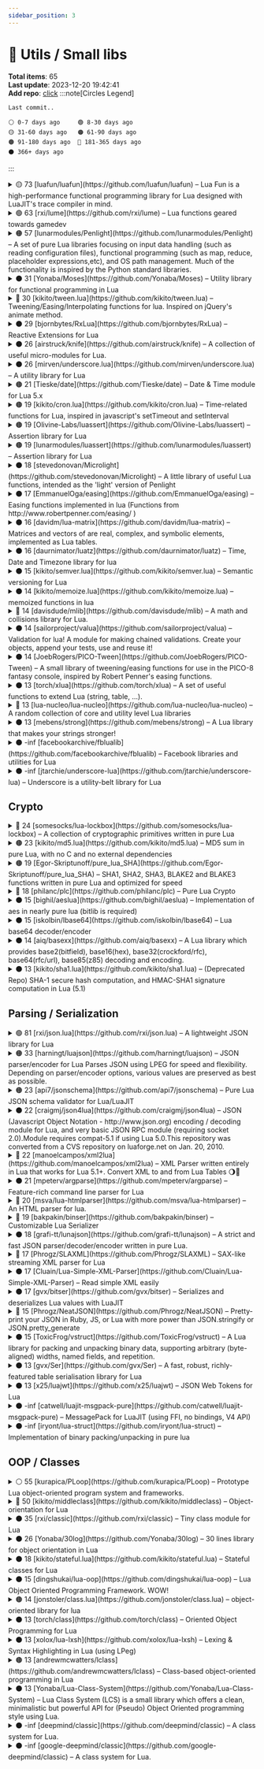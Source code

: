 ```yaml
---
sidebar_position: 3
---
```


# 🔧 Utils / Small libs

**Total items**: 65 \
**Last update**: 2023-12-20 19:42:41 \
**Add repo**: [click](https://github.com/AMD-NICK/awesome-lua/edit/master/README.md)
:::note[Circles Legend]

```
Last commit..

⚪ 0-7 days ago     🟢 8-30 days ago
🟡 31-60 days ago   🟠 61-90 days ago
🟤 91-180 days ago  🔴 181-365 days ago
⚫ 366+ days ago
```

:::

<details>
<summary>🟡 73 [luafun/luafun](https://github.com/luafun/luafun) – Lua Fun is a high-performance functional programming library for Lua designed with LuaJIT's trace compiler in mind.</summary>

**Topics**: `functional-programming`, `lua`, `luajit`, `luarocks` \
**Watchers**: 70 **Forks**: 108 **Stars**: 1977 **Issues**: 36 \
**Last commit**: 2023-10-25 (56 days ago) \
**Created at**: 2013-11-19 \
**License**: Other

</details>

<details>
<summary>🟢 63 [rxi/lume](https://github.com/rxi/lume) – Lua functions geared towards gamedev</summary>

**Topics**: none \
**Watchers**: 29 **Forks**: 79 **Stars**: 885 **Issues**: 19 \
**Last commit**: 2023-11-19 (30 days ago) \
**Created at**: 2014-02-27 \
**License**: MIT License

</details>

<details>
<summary>🟠 57 [lunarmodules/Penlight](https://github.com/lunarmodules/Penlight) – A set of pure Lua libraries focusing on input data handling (such as reading configuration files), functional programming (such as map, reduce, placeholder expressions,etc), and OS path management.  Much of the functionality is inspired by the Python standard libraries.</summary>

**Topics**: `lua`, `lua-library`, `lua-modules`, `luajit`, `luarocks`, `penlight` \
**Watchers**: 65 **Forks**: 238 **Stars**: 1762 **Issues**: 32 \
**Last commit**: 2023-09-21 (90 days ago) \
**Created at**: 2010-03-09 \
**License**: MIT License

</details>

<details>
<summary>⚫ 31 [Yonaba/Moses](https://github.com/Yonaba/Moses) – Utility library for functional programming  in Lua</summary>

**Topics**: `array`, `collection`, `functional`, `functional-programming`, `lua`, `object`, `table`, `underscore` \
**Watchers**: 30 **Forks**: 106 **Stars**: 607 **Issues**: 6 \
**Last commit**: 2019-12-18 (1463 days ago) \
**Created at**: 2012-07-24 \
**License**: MIT License

</details>

<details>
<summary>🔴 30 [kikito/tween.lua](https://github.com/kikito/tween.lua) – Tweening/Easing/Interpolating functions for lua. Inspired on jQuery's animate method.</summary>

**Topics**: none \
**Watchers**: 27 **Forks**: 83 **Stars**: 543 **Issues**: 6 \
**Last commit**: 2023-02-02 (321 days ago) \
**Created at**: 2011-04-25 \
**License**: Other

</details>

<details>
<summary>⚫ 29 [bjornbytes/RxLua](https://github.com/bjornbytes/RxLua) – Reactive Extensions for Lua</summary>

**Topics**: none \
**Watchers**: 31 **Forks**: 78 **Stars**: 503 **Issues**: 14 \
**Last commit**: 2020-06-21 (1277 days ago) \
**Created at**: 2015-07-15 \
**License**: MIT License

</details>

<details>
<summary>⚫ 26 [airstruck/knife](https://github.com/airstruck/knife) – A collection of useful micro-modules for Lua.</summary>

**Topics**: none \
**Watchers**: 13 **Forks**: 41 **Stars**: 402 **Issues**: 1 \
**Last commit**: 2018-09-17 (1920 days ago) \
**Created at**: 2015-06-25 \
**License**: MIT License

</details>

<details>
<summary>⚫ 26 [mirven/underscore.lua](https://github.com/mirven/underscore.lua) – A utility library for Lua</summary>

**Topics**: none \
**Watchers**: 17 **Forks**: 63 **Stars**: 398 **Issues**: 15 \
**Last commit**: 2016-03-22 (2828 days ago) \
**Created at**: 2009-11-29 \
**License**: MIT License

</details>

<details>
<summary>🟤 21 [Tieske/date](https://github.com/Tieske/date) – Date & Time module for Lua 5.x</summary>

**Topics**: `date`, `datetime`, `lua` \
**Watchers**: 15 **Forks**: 54 **Stars**: 242 **Issues**: 1 \
**Last commit**: 2023-09-06 (105 days ago) \
**Created at**: 2013-05-04 \
**License**: MIT License

</details>

<details>
<summary>🟤 19 [kikito/cron.lua](https://github.com/kikito/cron.lua) – Time-related functions for Lua, inspired in javascript's setTimeout and setInterval</summary>

**Topics**: none \
**Watchers**: 14 **Forks**: 26 **Stars**: 160 **Issues**: 1 \
**Last commit**: 2023-09-10 (101 days ago) \
**Created at**: 2011-04-24 \
**License**: MIT License

</details>

<details>
<summary>🟤 19 [Olivine-Labs/luassert](https://github.com/Olivine-Labs/luassert) – Assertion library for Lua</summary>

**Topics**: none \
**Watchers**: 14 **Forks**: 77 **Stars**: 182 **Issues**: 7 \
**Last commit**: 2023-08-31 (111 days ago) \
**Created at**: 2012-08-21 \
**License**: MIT License

</details>

<details>
<summary>🟤 19 [lunarmodules/luassert](https://github.com/lunarmodules/luassert) – Assertion library for Lua</summary>

**Topics**: none \
**Watchers**: 14 **Forks**: 77 **Stars**: 182 **Issues**: 7 \
**Last commit**: 2023-08-31 (111 days ago) \
**Created at**: 2012-08-21 \
**License**: MIT License

</details>

<details>
<summary>⚫ 18 [stevedonovan/Microlight](https://github.com/stevedonovan/Microlight) – A little library of useful Lua functions, intended as the 'light' version of Penlight</summary>

**Topics**: none \
**Watchers**: 10 **Forks**: 18 **Stars**: 161 **Issues**: 11 \
**Last commit**: 2022-07-05 (533 days ago) \
**Created at**: 2012-02-17 \
**License**: none

</details>

<details>
<summary>⚫ 17 [EmmanuelOga/easing](https://github.com/EmmanuelOga/easing) – Easing functions implemented in lua (Functions from http://www.robertpenner.com/easing/ )</summary>

**Topics**: none \
**Watchers**: 12 **Forks**: 36 **Stars**: 153 **Issues**: 2 \
**Last commit**: 2018-01-24 (2155 days ago) \
**Created at**: 2011-02-13 \
**License**: Other

</details>

<details>
<summary>⚫ 16 [davidm/lua-matrix](https://github.com/davidm/lua-matrix) – Matrices and vectors of are real, complex, and symbolic elements, implemented as Lua tables.</summary>

**Topics**: none \
**Watchers**: 13 **Forks**: 53 **Stars**: 127 **Issues**: 13 \
**Last commit**: 2019-12-01 (1480 days ago) \
**Created at**: 2010-09-23 \
**License**: Other

</details>

<details>
<summary>⚫ 16 [daurnimator/luatz](https://github.com/daurnimator/luatz) – Time, Date and Timezone library for lua</summary>

**Topics**: `date`, `datetime`, `lua`, `time`, `timezone`, `zoneinfo` \
**Watchers**: 13 **Forks**: 13 **Stars**: 112 **Issues**: 4 \
**Last commit**: 2022-03-02 (657 days ago) \
**Created at**: 2013-07-12 \
**License**: MIT License

</details>

<details>
<summary>⚫ 15 [kikito/semver.lua](https://github.com/kikito/semver.lua) – Semantic versioning for Lua</summary>

**Topics**: none \
**Watchers**: 7 **Forks**: 13 **Stars**: 101 **Issues**: 3 \
**Last commit**: 2022-11-11 (404 days ago) \
**Created at**: 2012-01-14 \
**License**: MIT License

</details>

<details>
<summary>⚫ 14 [kikito/memoize.lua](https://github.com/kikito/memoize.lua) – memoized functions in lua</summary>

**Topics**: none \
**Watchers**: 10 **Forks**: 10 **Stars**: 91 **Issues**: 2 \
**Last commit**: 2018-02-18 (2131 days ago) \
**Created at**: 2011-04-18 \
**License**: MIT License

</details>

<details>
<summary>🔴 14 [davisdude/mlib](https://github.com/davisdude/mlib) – A math and collisions library for Lua.</summary>

**Topics**: `intersection`, `lua`, `math` \
**Watchers**: 7 **Forks**: 12 **Stars**: 80 **Issues**: 2 \
**Last commit**: 2023-04-21 (243 days ago) \
**Created at**: 2014-01-28 \
**License**: zlib License

</details>

<details>
<summary>⚫ 14 [sailorproject/valua](https://github.com/sailorproject/valua) – Validation for lua! A module for making chained validations. Create your objects, append your tests, use and reuse it!</summary>

**Topics**: none \
**Watchers**: 9 **Forks**: 11 **Stars**: 79 **Issues**: 3 \
**Last commit**: 2022-10-24 (422 days ago) \
**Created at**: 2014-03-11 \
**License**: MIT License

</details>

<details>
<summary>⚫ 14 [JoebRogers/PICO-Tween](https://github.com/JoebRogers/PICO-Tween) – A small library of tweening/easing functions for use in the PICO-8 fantasy console, inspired by Robert Penner's easing functions.</summary>

**Topics**: `easing`, `easing-functions`, `easings`, `game`, `game-2d`, `game-dev`, `game-development`, `game-engine`, `gamedev`, `games`, `lua`, `lua-library`, `pico-8`, `pico8`, `tween`, `tweening` \
**Watchers**: 3 **Forks**: 2 **Stars**: 72 **Issues**: 0 \
**Last commit**: 2020-03-25 (1365 days ago) \
**Created at**: 2018-03-31 \
**License**: MIT License

</details>

<details>
<summary>⚫ 13 [torch/xlua](https://github.com/torch/xlua) – A set of useful functions to extend Lua (string, table, ...).</summary>

**Topics**: none \
**Watchers**: 14 **Forks**: 34 **Stars**: 75 **Issues**: 5 \
**Last commit**: 2018-10-31 (1875 days ago) \
**Created at**: 2013-07-10 \
**License**: Other

</details>

<details>
<summary>🔴 13 [lua-nucleo/lua-nucleo](https://github.com/lua-nucleo/lua-nucleo) – A random collection of core and utility level Lua libraries</summary>

**Topics**: none \
**Watchers**: 19 **Forks**: 32 **Stars**: 73 **Issues**: 41 \
**Last commit**: 2023-04-28 (236 days ago) \
**Created at**: 2009-03-26 \
**License**: Other

</details>

<details>
<summary>⚫ 13 [mebens/strong](https://github.com/mebens/strong) – A Lua library that makes your strings stronger!</summary>

**Topics**: `lua`, `lua-library`, `string-manipulation` \
**Watchers**: 5 **Forks**: 11 **Stars**: 63 **Issues**: 5 \
**Last commit**: 2022-05-19 (580 days ago) \
**Created at**: 2011-04-26 \
**License**: zlib License

</details>

<details>
<summary>⚫ -inf [facebookarchive/fblualib](https://github.com/facebookarchive/fblualib) – Facebook libraries and utilities for Lua</summary>

**Topics**: none \
**Watchers**: 55 **Forks**: 181 **Stars**: 615 **Issues**: 63 \
**Last commit**: 2018-02-19 (2130 days ago) \
**Created at**: 2014-07-10 \
**License**: Other

</details>

<details>
<summary>⚫ -inf [jtarchie/underscore-lua](https://github.com/jtarchie/underscore-lua) – Underscore is a utility-belt library for Lua </summary>

**Topics**: none \
**Watchers**: 11 **Forks**: 15 **Stars**: 127 **Issues**: 0 \
**Last commit**: 2014-03-10 (3572 days ago) \
**Created at**: 2012-10-01 \
**License**: MIT License

</details>

## Crypto

<details>
<summary>🔴 24 [somesocks/lua-lockbox](https://github.com/somesocks/lua-lockbox) – A collection of cryptographic primitives written in pure Lua</summary>

**Topics**: none \
**Watchers**: 18 **Forks**: 73 **Stars**: 338 **Issues**: 9 \
**Last commit**: 2023-04-11 (253 days ago) \
**Created at**: 2015-01-24 \
**License**: MIT License

</details>

<details>
<summary>🟤 23 [kikito/md5.lua](https://github.com/kikito/md5.lua) – MD5 sum in pure Lua, with no C and no external dependencies</summary>

**Topics**: none \
**Watchers**: 14 **Forks**: 150 **Stars**: 310 **Issues**: 3 \
**Last commit**: 2023-07-26 (147 days ago) \
**Created at**: 2013-08-30 \
**License**: MIT License

</details>

<details>
<summary>🟤 19 [Egor-Skriptunoff/pure_lua_SHA](https://github.com/Egor-Skriptunoff/pure_lua_SHA) – SHA1, SHA2, SHA3, BLAKE2 and BLAKE3 functions written in pure Lua and optimized for speed</summary>

**Topics**: `blake2`, `blake2b`, `blake2bp`, `blake2s`, `blake2sp`, `blake2xb`, `blake2xs`, `blake3`, `hmac-sha1`, `hmac-sha256`, `lua`, `luajit`, `md5`, `sha1`, `sha2`, `sha256`, `sha3`, `sha3-256`, `sha3-512`, `sha512` \
**Watchers**: 11 **Forks**: 62 **Stars**: 178 **Issues**: 5 \
**Last commit**: 2023-07-18 (155 days ago) \
**Created at**: 2018-10-06 \
**License**: MIT License

</details>

<details>
<summary>🔴 18 [philanc/plc](https://github.com/philanc/plc) – Pure Lua Crypto</summary>

**Topics**: none \
**Watchers**: 13 **Forks**: 27 **Stars**: 154 **Issues**: 0 \
**Last commit**: 2023-05-16 (218 days ago) \
**Created at**: 2015-09-14 \
**License**: MIT License

</details>

<details>
<summary>⚫ 15 [bighil/aeslua](https://github.com/bighil/aeslua) – Implementation of aes in nearly pure lua (bitlib is required)</summary>

**Topics**: none \
**Watchers**: 9 **Forks**: 43 **Stars**: 104 **Issues**: 5 \
**Last commit**: 2017-11-29 (2212 days ago) \
**Created at**: 2011-07-01 \
**License**: Other

</details>

<details>
<summary>⚫ 15 [iskolbin/lbase64](https://github.com/iskolbin/lbase64) – Lua base64 decoder/encoder</summary>

**Topics**: `base64` \
**Watchers**: 2 **Forks**: 37 **Stars**: 90 **Issues**: 3 \
**Last commit**: 2020-12-04 (1111 days ago) \
**Created at**: 2017-02-27 \
**License**: none

</details>

<details>
<summary>⚫ 14 [aiq/basexx](https://github.com/aiq/basexx) – A Lua library which provides base2(bitfield), base16(hex), base32(crockford/rfc), base64(rfc/url), base85(z85) decoding and encoding.</summary>

**Topics**: none \
**Watchers**: 5 **Forks**: 28 **Stars**: 81 **Issues**: 2 \
**Last commit**: 2021-08-23 (848 days ago) \
**Created at**: 2013-10-19 \
**License**: MIT License

</details>

<details>
<summary>⚫ 13 [kikito/sha1.lua](https://github.com/kikito/sha1.lua) – (Deprecated Repo) SHA-1 secure hash computation, and HMAC-SHA1 signature computation in Lua (5.1)</summary>

**Topics**: `deprecated-repo`, `lua`, `sha1` \
**Watchers**: 9 **Forks**: 28 **Stars**: 73 **Issues**: 0 \
**Last commit**: 2018-10-06 (1901 days ago) \
**Created at**: 2013-08-30 \
**License**: MIT License

</details>


## Parsing / Serialization

<details>
<summary>🟢 81 [rxi/json.lua](https://github.com/rxi/json.lua) – A lightweight JSON library for Lua</summary>

**Topics**: none \
**Watchers**: 41 **Forks**: 369 **Stars**: 1656 **Issues**: 23 \
**Last commit**: 2023-11-28 (22 days ago) \
**Created at**: 2015-08-12 \
**License**: MIT License

</details>

<details>
<summary>🟠 33 [harningt/luajson](https://github.com/harningt/luajson) – JSON parser/encoder for Lua Parses JSON using LPEG for speed and flexibility. Depending on parser/encoder options, various values are preserved as best as possible.</summary>

**Topics**: none \
**Watchers**: 20 **Forks**: 48 **Stars**: 247 **Issues**: 8 \
**Last commit**: 2023-10-10 (70 days ago) \
**Created at**: 2008-09-26 \
**License**: Other

</details>

<details>
<summary>🟠 23 [api7/jsonschema](https://github.com/api7/jsonschema) – Pure Lua JSON schema validator for Lua/LuaJIT</summary>

**Topics**: none \
**Watchers**: 5 **Forks**: 27 **Stars**: 110 **Issues**: 13 \
**Last commit**: 2023-09-27 (84 days ago) \
**Created at**: 2019-10-24 \
**License**: Apache License 2.0

</details>

<details>
<summary>⚫ 22 [craigmj/json4lua](https://github.com/craigmj/json4lua) – JSON (Javascript Object Notation - http://www.json.org) encoding / decoding module for Lua, and very basic JSON RPC module (requiring socket 2.0).Module requires compat-5.1 if using Lua 5.0.This repository was converted from a CVS repository on luaforge.net on Jan. 20, 2010.</summary>

**Topics**: none \
**Watchers**: 31 **Forks**: 165 **Stars**: 276 **Issues**: 8 \
**Last commit**: 2021-08-31 (841 days ago) \
**Created at**: 2013-01-23 \
**License**: none

</details>

<details>
<summary>🔴 22 [manoelcampos/xml2lua](https://github.com/manoelcampos/xml2lua) – XML Parser written entirely in Lua that works for Lua 5.1+. Convert XML to and from Lua Tables 🌖💱</summary>

**Topics**: `dtv`, `ginga`, `ginga-ncl`, `isdb`, `isdb-t`, `isdb-tb`, `lua`, `lua5`, `parser`, `sbtvd`, `xml`, `xml-parser`, `xml2lua` \
**Watchers**: 11 **Forks**: 64 **Stars**: 258 **Issues**: 5 \
**Last commit**: 2023-02-03 (320 days ago) \
**Created at**: 2015-09-22 \
**License**: MIT License

</details>

<details>
<summary>⚫ 21 [mpeterv/argparse](https://github.com/mpeterv/argparse) – Feature-rich command line parser for Lua</summary>

**Topics**: none \
**Watchers**: 16 **Forks**: 40 **Stars**: 234 **Issues**: 8 \
**Last commit**: 2020-11-25 (1120 days ago) \
**Created at**: 2013-12-30 \
**License**: MIT License

</details>

<details>
<summary>🔴 20 [msva/lua-htmlparser](https://github.com/msva/lua-htmlparser) – An HTML parser for lua.</summary>

**Topics**: none \
**Watchers**: 12 **Forks**: 89 **Stars**: 218 **Issues**: 2 \
**Last commit**: 2023-04-05 (258 days ago) \
**Created at**: 2013-03-19 \
**License**: none

</details>

<details>
<summary>🔴 19 [bakpakin/binser](https://github.com/bakpakin/binser) – Customizable Lua Serializer</summary>

**Topics**: none \
**Watchers**: 8 **Forks**: 25 **Stars**: 187 **Issues**: 3 \
**Last commit**: 2023-03-02 (293 days ago) \
**Created at**: 2015-08-09 \
**License**: MIT License

</details>

<details>
<summary>⚫ 18 [grafi-tt/lunajson](https://github.com/grafi-tt/lunajson) – A strict and fast JSON parser/decoder/encoder written in pure Lua.</summary>

**Topics**: none \
**Watchers**: 6 **Forks**: 21 **Stars**: 156 **Issues**: 13 \
**Last commit**: 2021-08-03 (869 days ago) \
**Created at**: 2015-04-27 \
**License**: MIT License

</details>

<details>
<summary>🔴 17 [Phrogz/SLAXML](https://github.com/Phrogz/SLAXML) – SAX-like streaming XML parser for Lua</summary>

**Topics**: none \
**Watchers**: 18 **Forks**: 46 **Stars**: 148 **Issues**: 4 \
**Last commit**: 2023-01-01 (352 days ago) \
**Created at**: 2013-02-07 \
**License**: MIT License

</details>

<details>
<summary>⚫ 17 [Cluain/Lua-Simple-XML-Parser](https://github.com/Cluain/Lua-Simple-XML-Parser) – Read simple XML easily</summary>

**Topics**: none \
**Watchers**: 14 **Forks**: 92 **Stars**: 149 **Issues**: 17 \
**Last commit**: 2019-01-17 (1798 days ago) \
**Created at**: 2011-12-27 \
**License**: none

</details>

<details>
<summary>⚫ 17 [gvx/bitser](https://github.com/gvx/bitser) – Serializes and deserializes Lua values with LuaJIT</summary>

**Topics**: none \
**Watchers**: 9 **Forks**: 13 **Stars**: 142 **Issues**: 8 \
**Last commit**: 2022-07-01 (537 days ago) \
**Created at**: 2016-02-14 \
**License**: ISC License

</details>

<details>
<summary>🔴 15 [Phrogz/NeatJSON](https://github.com/Phrogz/NeatJSON) – Pretty-print your JSON in Ruby, JS, or Lua with more power than JSON.stringify or JSON.pretty_generate</summary>

**Topics**: `javascript`, `json`, `lua`, `ruby` \
**Watchers**: 6 **Forks**: 20 **Stars**: 101 **Issues**: 7 \
**Last commit**: 2023-03-17 (277 days ago) \
**Created at**: 2015-04-16 \
**License**: MIT License

</details>

<details>
<summary>⚫ 15 [ToxicFrog/vstruct](https://github.com/ToxicFrog/vstruct) – A Lua library for packing and unpacking binary data, supporting arbitrary (byte-aligned) widths, named fields, and repetition.</summary>

**Topics**: none \
**Watchers**: 13 **Forks**: 14 **Stars**: 103 **Issues**: 7 \
**Last commit**: 2020-08-02 (1235 days ago) \
**Created at**: 2009-06-03 \
**License**: Other

</details>

<details>
<summary>⚫ 13 [gvx/Ser](https://github.com/gvx/Ser) – A fast, robust, richly-featured table serialisation library for Lua</summary>

**Topics**: none \
**Watchers**: 9 **Forks**: 16 **Stars**: 73 **Issues**: 0 \
**Last commit**: 2016-05-19 (2770 days ago) \
**Created at**: 2013-11-03 \
**License**: MIT License

</details>

<details>
<summary>⚫ 13 [x25/luajwt](https://github.com/x25/luajwt) – JSON Web Tokens for Lua</summary>

**Topics**: none \
**Watchers**: 8 **Forks**: 48 **Stars**: 71 **Issues**: 7 \
**Last commit**: 2016-09-19 (2648 days ago) \
**Created at**: 2014-07-11 \
**License**: MIT License

</details>

<details>
<summary>⚫ -inf [catwell/luajit-msgpack-pure](https://github.com/catwell/luajit-msgpack-pure) – MessagePack for LuaJIT (using FFI, no bindings, V4 API)</summary>

**Topics**: `lua`, `luajit`, `messagepack` \
**Watchers**: 10 **Forks**: 14 **Stars**: 71 **Issues**: 0 \
**Last commit**: 2019-09-11 (1561 days ago) \
**Created at**: 2011-12-18 \
**License**: MIT License

</details>

<details>
<summary>⚫ -inf [iryont/lua-struct](https://github.com/iryont/lua-struct) – Implementation of binary packing/unpacking in pure lua</summary>

**Topics**: none \
**Watchers**: 6 **Forks**: 25 **Stars**: 158 **Issues**: 5 \
**Last commit**: 2020-11-24 (1121 days ago) \
**Created at**: 2015-05-19 \
**License**: none

</details>


## OOP / Classes

<details>
<summary>⚪ 55 [kurapica/PLoop](https://github.com/kurapica/PLoop) – Prototype Lua object-oriented program system and frameworks. </summary>

**Topics**: `collection`, `data-entity`, `dependency-injection`, `lua`, `mqtt`, `oop`, `reactivex`, `serialization`, `type-validation`, `watch-reactive`, `web-framework` \
**Watchers**: 16 **Forks**: 32 **Stars**: 223 **Issues**: 0 \
**Last commit**: 2023-12-19 (1 days ago) \
**Created at**: 2013-08-13 \
**License**: MIT License

</details>

<details>
<summary>🔴 50 [kikito/middleclass](https://github.com/kikito/middleclass) – Object-orientation for Lua</summary>

**Topics**: none \
**Watchers**: 89 **Forks**: 193 **Stars**: 1673 **Issues**: 6 \
**Last commit**: 2023-03-05 (290 days ago) \
**Created at**: 2010-04-21 \
**License**: MIT License

</details>

<details>
<summary>⚫ 35 [rxi/classic](https://github.com/rxi/classic) – Tiny class module for Lua</summary>

**Topics**: none \
**Watchers**: 22 **Forks**: 91 **Stars**: 756 **Issues**: 15 \
**Last commit**: 2021-12-31 (719 days ago) \
**Created at**: 2014-02-26 \
**License**: MIT License

</details>

<details>
<summary>⚫ 26 [Yonaba/30log](https://github.com/Yonaba/30log) – 30 lines library for object orientation in Lua</summary>

**Topics**: `lua`, `object-oriented`, `oop-library` \
**Watchers**: 37 **Forks**: 51 **Stars**: 415 **Issues**: 9 \
**Last commit**: 2021-05-08 (956 days ago) \
**Created at**: 2012-08-24 \
**License**: Other

</details>

<details>
<summary>⚫ 18 [kikito/stateful.lua](https://github.com/kikito/stateful.lua) – Stateful classes for Lua</summary>

**Topics**: none \
**Watchers**: 10 **Forks**: 18 **Stars**: 168 **Issues**: 3 \
**Last commit**: 2017-08-15 (2318 days ago) \
**Created at**: 2011-09-22 \
**License**: MIT License

</details>

<details>
<summary>⚫ 15 [dingshukai/lua-oop](https://github.com/dingshukai/lua-oop) – Lua Object Oriented Programming Framework. WOW!</summary>

**Topics**: none \
**Watchers**: 9 **Forks**: 24 **Stars**: 108 **Issues**: 0 \
**Last commit**: 2016-03-20 (2831 days ago) \
**Created at**: 2016-03-12 \
**License**: none

</details>

<details>
<summary>🟤 14 [jonstoler/class.lua](https://github.com/jonstoler/class.lua) – object-oriented library for lua</summary>

**Topics**: none \
**Watchers**: 8 **Forks**: 24 **Stars**: 86 **Issues**: 1 \
**Last commit**: 2023-08-16 (126 days ago) \
**Created at**: 2014-10-30 \
**License**: Other

</details>

<details>
<summary>⚫ 13 [torch/class](https://github.com/torch/class) – Oriented Object Programming for Lua</summary>

**Topics**: none \
**Watchers**: 13 **Forks**: 19 **Stars**: 70 **Issues**: 4 \
**Last commit**: 2016-08-31 (2667 days ago) \
**Created at**: 2013-12-27 \
**License**: none

</details>

<details>
<summary>⚫ 13 [xolox/lua-lxsh](https://github.com/xolox/lua-lxsh) – Lexing & Syntax Highlighting in Lua (using LPeg)</summary>

**Topics**: none \
**Watchers**: 8 **Forks**: 8 **Stars**: 70 **Issues**: 8 \
**Last commit**: 2022-11-07 (408 days ago) \
**Created at**: 2011-01-13 \
**License**: none

</details>

<details>
<summary>🟤 13 [andrewmcwatters/lclass](https://github.com/andrewmcwatters/lclass) – Class-based object-oriented programming in Lua</summary>

**Topics**: `class`, `lua` \
**Watchers**: 10 **Forks**: 3 **Stars**: 69 **Issues**: 0 \
**Last commit**: 2023-08-02 (140 days ago) \
**Created at**: 2012-10-24 \
**License**: MIT License

</details>

<details>
<summary>⚫ 13 [Yonaba/Lua-Class-System](https://github.com/Yonaba/Lua-Class-System) – Lua Class System (LCS) is a small library which offers a clean, minimalistic but powerful  API for (Pseudo) Object Oriented programming style using Lua.</summary>

**Topics**: none \
**Watchers**: 13 **Forks**: 19 **Stars**: 64 **Issues**: 6 \
**Last commit**: 2014-07-21 (3438 days ago) \
**Created at**: 2012-05-18 \
**License**: none

</details>

<details>
<summary>⚫ -inf [deepmind/classic](https://github.com/deepmind/classic) – A class system for Lua.</summary>

**Topics**: none \
**Watchers**: 15 **Forks**: 22 **Stars**: 119 **Issues**: 2 \
**Last commit**: 2016-09-05 (2662 days ago) \
**Created at**: 2015-10-07 \
**License**: BSD 3-Clause "New" or "Revised" License

</details>

<details>
<summary>⚫ -inf [google-deepmind/classic](https://github.com/google-deepmind/classic) – A class system for Lua.</summary>

**Topics**: none \
**Watchers**: 15 **Forks**: 22 **Stars**: 119 **Issues**: 2 \
**Last commit**: 2016-09-05 (2662 days ago) \
**Created at**: 2015-10-07 \
**License**: BSD 3-Clause "New" or "Revised" License

</details>


